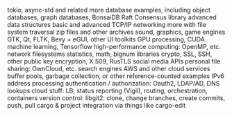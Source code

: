 
tokio, async-std and related
more database examples, including object databases, graph databases, BonsaiDB
Raft Consensus library
advanced data structures
basic and advanced TCP/IP networking
more with file system traversal
zip files and other archives
sound, graphics, game engines
GTK, Qt, FLTK, Bevy + eGUI, other UI toolkits
GPU processing, CUDA
machine learning, Tensorflow
high-performance computing: OpenMP, etc.
network filesystems
statistics, math, bignum libraries
crypto, SSL, SSH, other public key encryption, X.509, RusTLS
social media APIs
personal file sharing: OwnCloud, etc.
search engines
AWS and other cloud services
buffer pools, garbage collection, or other reference-counted examples
IPv6 address processing
authentication / authorization: Oauth2, LDAP/AD, DNS lookups
cloud stuff: LB, status reporting (Vigil), routing, orchestration, containers
version control: libgit2: clone, change branches, create commits, push, pull
cargo & project integration via things like cargo-edit

